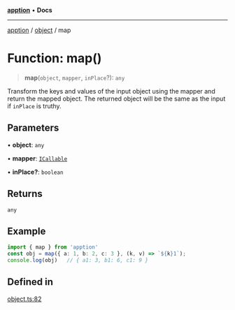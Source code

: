 [**apption**](../../README.md) • **Docs**

***

[apption](../../modules.md) / [object](../README.md) / map

# Function: map()

> **map**(`object`, `mapper`, `inPlace`?): `any`

Transform the keys and values of the input object using the mapper and return the mapped object.
The returned object will be the same as the input if `inPlace` is truthy.

## Parameters

• **object**: `any`

• **mapper**: [`ICallable`](../../action/interfaces/ICallable.md)

• **inPlace?**: `boolean`

## Returns

`any`

## Example

```ts
import { map } from 'apption'
const obj = map({ a: 1, b: 2, c: 3 }, (k, v) => `${k}1`);   
console.log(obj)   // { a1: 3, b1: 6, c1: 9 }
```

## Defined in

[object.ts:82](https://github.com/mksunny1/apption/blob/3d0322baa807496b8ecfb44bd80265a9049ec621/src/object.ts#L82)
